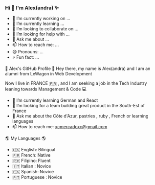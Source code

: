 ### Hi 👋 I'm Alex(andra) ✨


- 🔭 I’m currently working on ...
- 🌱 I’m currently learning ...
- 👯 I’m looking to collaborate on ...
- 🤔 I’m looking for help with ...
- 💬 Ask me about ...
- 📫 How to reach me: ...
- 😄 Pronouns: ...
- ⚡ Fun fact: ...

👋 Alex's GitHub Profile 👋
Hey there, my name is Alex(andra) and I am an alumni from LeWagon in Web Development 

Now I live in FRANCE 🇫🇷 , and I am seeking a job in the Tech Industry leaning towards Management & Code 💻 


- 🌱 I’m currently learning German and React
- 🤔 I’m looking for a team building great product in the South-Est of France 
- 💬 Ask me about the Côte d'Azur, pastries , ruby , French or learning languages
- 📫 How to reach me: xcmercadoxc@gmail.com 

🌎 My Languages 🌎
- 🇺🇸 English: Bilingual 
- 🇫🇷 French: Native
- 🇵🇭 Filipino: Fluent
- 🇮🇹 Italian : Novice
- 🇪🇸 Spanish: Novice
- 🇵🇹 Portuguese : Novice
